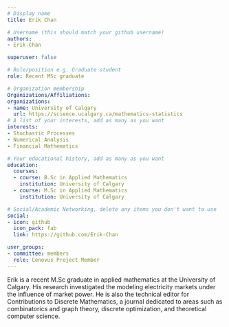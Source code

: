 ```yaml
---
# Display name
title: Erik Chan

# Username (this should match your github username)
authors:
- Erik-Chan

superuser: false

# Role/position e.g. Graduate student
role: Recent MSc graduate

# Organization membership
Organizations/Affiliations:
organizations:
- name: University of Calgary
  url: https://science.ucalgary.ca/mathematics-statistics
# A list of your interests, add as many as you want
interests:
- Stochastic Processes
- Numerical Analysis
- Financial Mathematics

# Your educational history, add as many as you want
education:
  courses:
  - course: B.Sc in Applied Mathematics
    institution: University of Calgary
  - course: M.Sc in Applied Mathematics
    institution: University of Calgary

# Social/Academic Networking, delete any items you don't want to use
social:
- icon: github
  icon_pack: fab
  link: https://github.com/Erik-Chan

user_groups:
- committee: members
  role: Cenovus Project Member
---
```

Erik is a recent M.Sc graduate in applied mathematics at the University of Calgary. His research investigated the modeling electricity markets under the influence of market power. He is also the technical editor for Contributions to Discrete Mathematics, a journal dedicated to areas such as combinatorics and graph theory, discrete optimization, and theoretical computer science.
